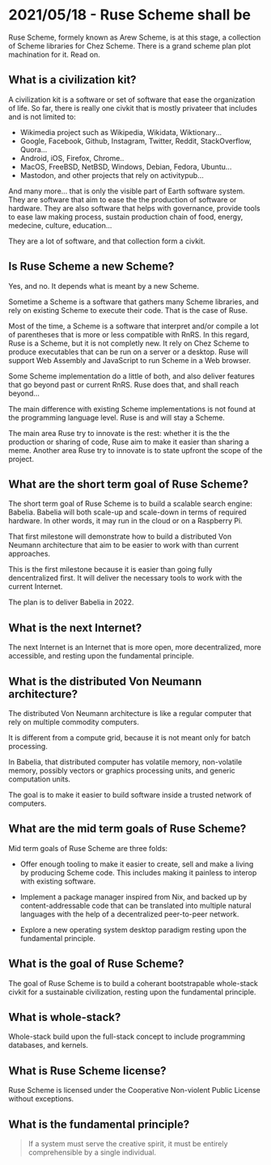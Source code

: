 # 2021/05/18 - Ruse Scheme shall be

Ruse Scheme, formely known as Arew Scheme, is at this stage, a
collection of Scheme libraries for Chez Scheme. There is a grand
scheme plan plot machination for it. Read on.

## What is a civilization kit?

A civilization kit is a software or set of software that ease the
organization of life. So far, there is really one civkit that is
mostly privateer that includes and is not limited to:

- Wikimedia project such as Wikipedia, Wikidata, Wiktionary...
- Google, Facebook, Github, Instagram, Twitter, Reddit, StackOverflow, Quora...
- Android, iOS, Firefox, Chrome..
- MacOS, FreeBSD, NetBSD, Windows, Debian, Fedora, Ubuntu...
- Mastodon, and other projects that rely on activitypub...

And many more... that is only the visible part of Earth software
system. They are software that aim to ease the the production of
software or hardware. They are also software that helps with
governance, provide tools to ease law making process, sustain
production chain of food, energy, medecine, culture, education...

They are a lot of software, and that collection form a civkit.

## Is Ruse Scheme a new Scheme?

Yes, and no. It depends what is meant by a new Scheme.

Sometime a Scheme is a software that gathers many Scheme libraries,
and rely on existing Scheme to execute their code. That is the case of
Ruse.

Most of the time, a Scheme is a software that interpret and/or compile
a lot of parentheses that is more or less compatible with RnRS. In
this regard, Ruse is a Scheme, but it is not completly new. It rely on
Chez Scheme to produce executables that can be run on a server or a
desktop. Ruse will support Web Assembly and JavaScript to run Scheme
in a Web browser.

Some Scheme implementation do a little of both, and also deliver
features that go beyond past or current RnRS. Ruse does that, and
shall reach beyond...

The main difference with existing Scheme implementations is not found
at the programming language level. Ruse is and will stay a Scheme.

The main area Ruse try to innovate is the rest: whether it is the the
production or sharing of code, Ruse aim to make it easier than sharing
a meme. Another area Ruse try to innovate is to state upfront the
scope of the project.

## What are the short term goal of Ruse Scheme?

The short term goal of Ruse Scheme is to build a scalable search
engine: Babelia. Babelia will both scale-up and scale-down in terms of
required hardware. In other words, it may run in the cloud or on a
Raspberry Pi.

That first milestone will demonstrate how to build a distributed Von
Neumann architecture that aim to be easier to work with than current
approaches.

This is the first milestone because it is easier than going fully
dencentralized first. It will deliver the necessary tools to work with
the current Internet.

The plan is to deliver Babelia in 2022.

## What is the next Internet?

The next Internet is an Internet that is more open, more
decentralized, more accessible, and resting upon the fundamental
principle.

## What is the distributed Von Neumann architecture?

The distributed Von Neumann architecture is like a regular computer
that rely on multiple commodity computers.

It is different from a compute grid, because it is not meant only for
batch processing.

In Babelia, that distributed computer has volatile memory,
non-volatile memory, possibly vectors or graphics processing units,
and generic computation units.

The goal is to make it easier to build software inside a trusted
network of computers.

## What are the mid term goals of Ruse Scheme?

Mid term goals of Ruse Scheme are three folds:

- Offer enough tooling to make it easier to create, sell and make a
  living by producing Scheme code. This includes making it painless to
  interop with existing software.

- Implement a package manager inspired from Nix, and backed up by
  content-addressable code that can be translated into multiple
  natural languages with the help of a decentralized peer-to-peer
  network.

- Explore a new operating system desktop paradigm resting upon the
  fundamental principle.

## What is the goal of Ruse Scheme?

The goal of Ruse Scheme is to build a coherant bootstrapable
whole-stack civkit for a sustainable civilization, resting upon the
fundamental principle.

## What is whole-stack?

Whole-stack build upon the full-stack concept to include programming
databases, and kernels.

## What is Ruse Scheme license?

Ruse Scheme is licensed under the Cooperative Non-violent Public
License without exceptions.

## What is the fundamental principle?

> If a system must serve the creative spirit, it must be entirely
> comprehensible by a single individual.

